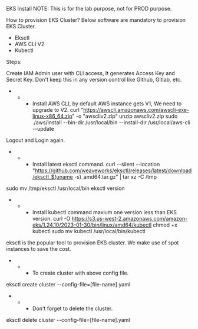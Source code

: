 EKS Install
NOTE: This is for the lab purpose, not for PROD purpose.

How to provision EKS Cluster?
Below software are mandatory to provision EKS Cluster.

* Eksctl
* AWS CLI V2
* Kubectl

Steps:


Create IAM Admin user with CLI access, It generates Access Key and Secret Key. Don't keep this in any version control like Github, Gitlab, etc.

* * * Install AWS CLI, by default AWS instance gets V1, We need to upgrade to V2.
curl "https://awscli.amazonaws.com/awscli-exe-linux-x86_64.zip" -o "awscliv2.zip"
unzip awscliv2.zip
sudo ./aws/install --bin-dir /usr/local/bin --install-dir /usr/local/aws-cli --update

Logout and Login again.

* * * Install latest eksctl command.
curl --silent --location "https://github.com/weaveworks/eksctl/releases/latest/download/eksctl_$(uname -s)_amd64.tar.gz" | tar xz -C /tmp

sudo mv /tmp/eksctl /usr/local/bin
eksctl version

* * * Install kubectl command maxium one version less than EKS version.
curl -O https://s3.us-west-2.amazonaws.com/amazon-eks/1.24.10/2023-01-30/bin/linux/amd64/kubectl
chmod +x kubectl
sudo mv kubectl /usr/local/bin/kubectl


eksctl is the popular tool to provision EKS cluster. We make use of spot instances to save the cost.


* * * To create cluster with above config file.

eksctl create cluster --config-file=[file-name].yaml



* * * Don't forget to delete the cluster.

eksctl delete cluster --config-file=[file-name].yaml